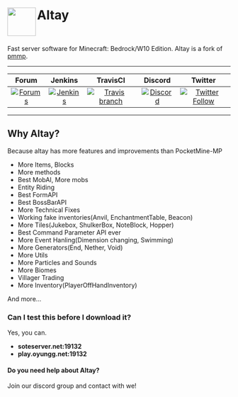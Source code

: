 <h1>Altay<img src="http://fs1.directupload.net/images/180401/urn5z9ic.png" height="64" width="64" align="left"></img></h1>
<br />

Fast server software for Minecraft: Bedrock/W10 Edition. Altay is a fork of [pmmp](https://github.com/pmmp/PocketMine-MP).

------------       

| Forum | Jenkins | TravisCI | Discord | Twitter |
| :---: | :---: | :---: | :---: | :---: |
| [![Forums](https://img.shields.io/badge/Forum-Altay-red.svg?style=flat-square)](https://www.turanic.net/) | [![Jenkins](https://img.shields.io/jenkins/s/http/jenkins.turanic.net/job/Altay.svg?style=flat-square&colorB=1C6BA0)](http://entengames.net:8081) | [![Travis branch](https://img.shields.io/travis/TuranicTeam/Altay/master.svg?style=flat-square)](https://travis-ci.org/TuranicTeam/Altay) | [![Discord](https://img.shields.io/discord/427472879072968714.svg?style=flat-square&label=discord&colorB=7289da)](https://discord.gg/UsuhCFj) | [![Twitter Follow](https://img.shields.io/twitter/follow/TuranicTeam.svg?style=flat-square&logo=twitter&label=Follow)](https://twitter.com/TuranicTeam) |

------------

## Why Altay?

Because altay has more features and improvements than PocketMine-MP

- More Items, Blocks
- More methods
- Best MobAI, More mobs
- Entity Riding
- Best FormAPI
- Best BossBarAPI
- More Technical Fixes
- Working fake inventories(Anvil, EnchantmentTable, Beacon)
- More Tiles(Jukebox, ShulkerBox, NoteBlock, Hopper)
- Best Command Parameter API ever
- More Event Hanling(Dimension changing, Swimming)
- More Generators(End, Nether, Void)
- More Utils
- More Particles and Sounds
- More Biomes
- Villager Trading
- More Inventory(PlayerOffHandInventory)

And more...

### Can I test this before I download it?

Yes, you can.

- **soteserver.net:19132**
- **play.oyungg.net:19132**

#### Do you need help about Altay?

Join our discord group and contact with we!